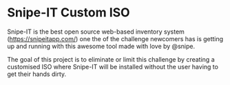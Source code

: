 # Snipe-IT Custom ISO

Snipe-IT is the best open source web-based inventory system (https://snipeitapp.com/)
one the of the challenge newcomers has is getting up and running with this awesome tool
made with love by @snipe.

The goal of this project is to eliminate or limit this challenge by creating a customised ISO where Snipe-IT will be installed without the user having to get their hands dirty.


